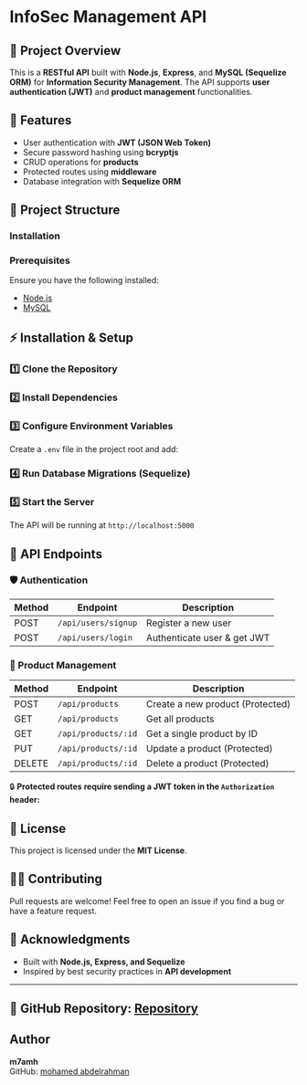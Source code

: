 # InfoSec Management API

## 📌 Project Overview

This is a **RESTful API** built with **Node.js**, **Express**, and **MySQL (Sequelize ORM)** for **Information Security Management**. The API supports **user authentication (JWT)** and **product management** functionalities.

## 🚀 Features

- User authentication with **JWT (JSON Web Token)**
- Secure password hashing using **bcryptjs**
- CRUD operations for **products**
- Protected routes using **middleware**
- Database integration with **Sequelize ORM**

## 📂 Project Structure
### Installation
### Prerequisites
Ensure you have the following installed:
- [Node.js](https://nodejs.org/)
- [MySQL](https://www.mysql.com/)

## ⚡ Installation & Setup

### 1️⃣ Clone the Repository

### 2️⃣ Install Dependencies

### 3️⃣ Configure Environment Variables

Create a `.env` file in the project root and add:

### 4️⃣ Run Database Migrations (Sequelize)

### 5️⃣ Start the Server

The API will be running at `http://localhost:5000`

## 📌 API Endpoints

### 🛡️ Authentication

| Method | Endpoint            | Description                 |
| ------ | ------------------- | --------------------------- |
| POST   | `/api/users/signup` | Register a new user         |
| POST   | `/api/users/login`  | Authenticate user & get JWT |

### 🛒 Product Management

| Method | Endpoint            | Description                      |
| ------ | ------------------- | -------------------------------- |
| POST   | `/api/products`     | Create a new product (Protected) |
| GET    | `/api/products`     | Get all products                 |
| GET    | `/api/products/:id` | Get a single product by ID       |
| PUT    | `/api/products/:id` | Update a product (Protected)     |
| DELETE | `/api/products/:id` | Delete a product (Protected)     |

🔒 **Protected routes require sending a JWT token in the ****`Authorization`**** header:**

## 📜 License

This project is licensed under the **MIT License**.

## 👨‍💻 Contributing

Pull requests are welcome! Feel free to open an issue if you find a bug or have a feature request.

## 🌟 Acknowledgments

- Built with **Node.js, Express, and Sequelize**
- Inspired by best security practices in **API development**

---

🔗 **GitHub Repository**: [Repository](https://github.com/m7amh/info-sec-mgmt-api)
---
## Author
**m7amh**  
GitHub: [mohamed abdelrahman](https://github.com/m7amh/info-sec-mgmt-api)


